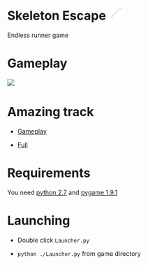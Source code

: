# Skeleton Escape ![bone](https://github.com/sevenns/SkeletonEscape/raw/dev/textures/items/bone.png)
Endless runner game

# Gameplay

![](https://github.com/sevenns/SkeletonEscape/blob/dev/skeleton-escape.gif)

# Amazing track

 - [Gameplay](https://mixstep.co/kueohc4b1lyk)

 - [Full](https://mixstep.co/qba36zwhybwg)

# Requirements

You need [python 2.7](https://www.python.org/) and [pygame 1.9.1](http://www.pygame.org/download.shtml)

# Launching

  - Double click ```Launcher.py```

  - ```python ./Launcher.py``` from game directory
